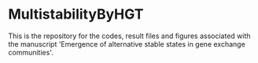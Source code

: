 # MultistabilityByHGT

This is the repository for the codes, result files and figures associated with the manuscript 'Emergence of alternative stable states in gene exchange communities'.
